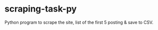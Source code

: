 # scraping-task-py
Python program to scrape the site, list of the first 5 posting &amp; save to CSV.
